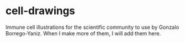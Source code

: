 # cell-drawings
Immune cell illustrations for the scientific community to use by Gonzalo Borrego-Yaniz. When I make more of them, I will add them here. 



